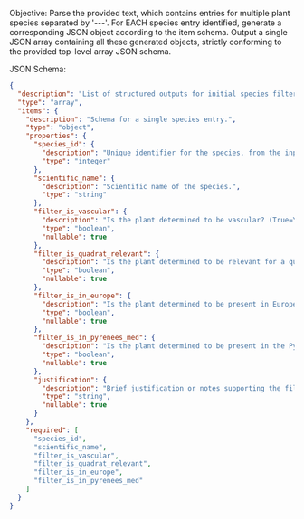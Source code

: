 Objective: Parse the provided text, which contains entries for multiple plant species separated by '---'. For EACH species entry identified, generate a corresponding JSON object according to the item schema. Output a single JSON array containing all these generated objects, strictly conforming to the provided top-level array JSON schema.


JSON Schema:

```json
{
  "description": "List of structured outputs for initial species filtering, using the 'nullable' keyword (JSON Schema Draft 2020-12 style).",
  "type": "array",
  "items": {
    "description": "Schema for a single species entry.",
    "type": "object",
    "properties": {
      "species_id": {
        "description": "Unique identifier for the species, from the input data.",
        "type": "integer"
      },
      "scientific_name": {
        "description": "Scientific name of the species.",
        "type": "string"
      },
      "filter_is_vascular": {
        "description": "Is the plant determined to be vascular? (True=Yes, False=No, Null=Uncertain/NotFound).",
        "type": "boolean",
        "nullable": true
      },
      "filter_is_quadrat_relevant": {
        "description": "Is the plant determined to be relevant for a quadrat based on habit/size? (True=Yes, False=No, Null=Uncertain/NotFound).",
        "type": "boolean",
        "nullable": true
      },
      "filter_is_in_europe": {
        "description": "Is the plant determined to be present in Europe? (True=Yes, False=No, Null=Uncertain/NotFound).",
        "type": "boolean",
        "nullable": true
      },
      "filter_is_in_pyrenees_med": {
        "description": "Is the plant determined to be present in the Pyrenees or Med. Basin? (True=Yes, False=No, Null=Uncertain/NotFound).",
        "type": "boolean",
        "nullable": true
      },
      "justification": {
        "description": "Brief justification or notes supporting the filter determinations.",
        "type": "string",
        "nullable": true
      }
    },
    "required": [
      "species_id",
      "scientific_name",
      "filter_is_vascular",
      "filter_is_quadrat_relevant",
      "filter_is_in_europe",
      "filter_is_in_pyrenees_med"
    ]
  }
}
```